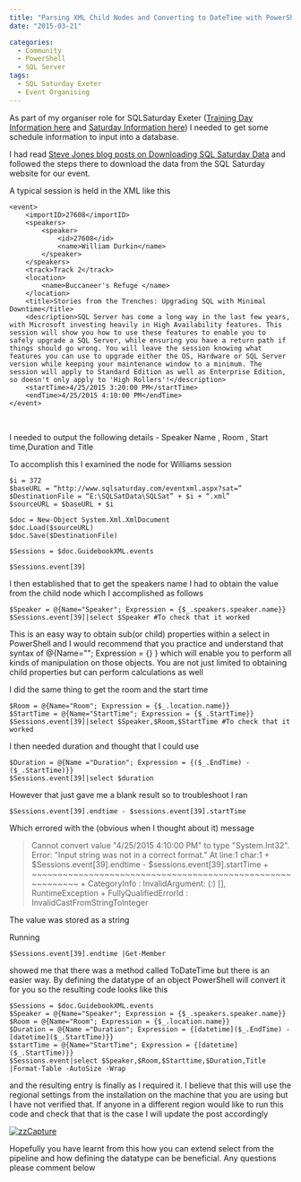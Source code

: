 ```yaml
---
title: "Parsing XML Child Nodes and Converting to DateTime with PowerShell"
date: "2015-03-21"

categories:
  - Community
  - PowerShell
  - SQL Server
tags:
  - SQL Saturday Exeter
  - Event Organising
---
```


As part of my organiser role for SQLSaturday Exeter ([Training Day Information here](http://sqlsatexeter.azurewebsites.net) and [Saturday Information here](https://www.sqlsaturday.com/372/)) I needed to get some schedule information to input into a database.

I had read [Steve Jones blog posts on Downloading SQL Saturday Data](https://voiceofthedba.wordpress.com/2015/01/26/downloading-sql-saturday-data/) and followed the steps there to download the data from the SQL Saturday website for our event.

A typical session is held in the XML like this
```
<event>
    <importID>27608</importID>
    <speakers>
        <speaker>
            <id>27608</id>
            <name>William Durkin</name>
        </speaker>
    </speakers>
    <track>Track 2</track>
    <location>
        <name>Buccaneer's Refuge </name>
    </location>
    <title>Stories from the Trenches: Upgrading SQL with Minimal Downtime</title>
    <description>SQL Server has come a long way in the last few years, with Microsoft investing heavily in High Availability features. This session will show you how to use these features to enable you to safely upgrade a SQL Server, while ensuring you have a return path if things should go wrong. You will leave the session knowing what features you can use to upgrade either the OS, Hardware or SQL Server version while keeping your maintenance window to a minimum. The session will apply to Standard Edition as well as Enterprise Edition, so doesn't only apply to 'High Rollers'!</description>
    <startTime>4/25/2015 3:20:00 PM</startTime>
    <endTime>4/25/2015 4:10:00 PM</endTime>
</event>
```
 

I needed to output the following details - Speaker Name , Room , Start time,Duration and Title

To accomplish this I examined the node for Williams session
```
$i = 372
$baseURL = “http://www.sqlsaturday.com/eventxml.aspx?sat=”
$DestinationFile = “E:\SQLSatData\SQLSat” + $i + “.xml”
$sourceURL = $baseURL + $i

$doc = New-Object System.Xml.XmlDocument
$doc.Load($sourceURL)
$doc.Save($DestinationFile)

$Sessions = $doc.GuidebookXML.events

$Sessions.event[39]
```
I then established that to get the speakers name I had to obtain the value from the child node which I accomplished as follows
```
$Speaker = @{Name="Speaker"; Expression = {$_.speakers.speaker.name}}
$Sessions.event[39]|select $Speaker #To check that it worked
```
This is an easy way to obtain sub(or child) properties within a select in PowerShell and I would recommend that you practice and understand that syntax of @{Name=""; Expression = {} } which will enable you to perform all kinds of manipulation on those objects. You are not just limited to obtaining child properties but can perform calculations as well

I did the same thing to get the room and the start time
```
$Room = @{Name="Room"; Expression = {$_.location.name}}
$StartTime = @{Name="StartTime"; Expression = {$_.StartTime}}
$Sessions.event[39]|select $Speaker,$Room,$StartTime #To check that it worked
```
I then needed duration and thought that I could use
```
$Duration = @{Name ="Duration"; Expression = {($_.EndTime) - ($_.StartTime)}}
$Sessions.event[39]|select $duration
```
However that just gave me a blank result so to troubleshoot I ran

`$Sessions.event[39].endtime - $sessions.event[39].startTime`

Which errored with the (obvious when I thought about it) message

> Cannot convert value "4/25/2015 4:10:00 PM" to type "System.Int32". Error: "Input string was not in a correct format." At line:1 char:1 + $Sessions.event[39].endtime - $sessions.event[39].startTime + ~~~~~~~~~~~~~~~~~~~~~~~~~~~~~~~~~~~~~~~~~~~~~~~~~~~~~~~~~~~ + CategoryInfo : InvalidArgument: (:) [], RuntimeException + FullyQualifiedErrorId : InvalidCastFromStringToInteger

The value was stored as a string

Running

`$Sessions.event[39].endtime |Get-Member`

showed me that there was a method called ToDateTime but there is an easier way. By defining the datatype of an object PowerShell will convert it for you so the resulting code looks like this
```
$Sessions = $doc.GuidebookXML.events
$Speaker = @{Name="Speaker"; Expression = {$_.speakers.speaker.name}}
$Room = @{Name="Room"; Expression = {$_.location.name}}
$Duration = @{Name ="Duration"; Expression = {[datetime]($_.EndTime) - [datetime]($_.StartTime)}}
$startTime = @{Name="StartTime"; Expression = {[datetime]($_.StartTime)}}
$Sessions.event|select $Speaker,$Room,$Starttime,$Duration,Title |Format-Table -AutoSize -Wrap
```
and the resulting entry is finally as I required it. I believe that this will use the regional settings from the installation on the machine that you are using but I have not verified that. If anyone in a different region would like to run this code and check that that is the case I will update the post accordingly

[![zzCapture](https://sqldbawithabeard.com/wp-content/uploads/2015/03/zzcapture.jpg?w=300)](https://sqldbawithabeard.com/wp-content/uploads/2015/03/zzcapture.jpg)

Hopefully you have learnt from this how you can extend select from the pipeline and how defining the datatype can be beneficial. Any questions please comment below
